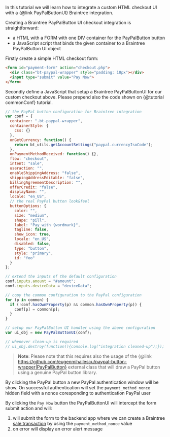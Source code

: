 In this tutorial we will learn how to integrate a custom HTML checkout UI with a {@link PayPalButtonUI} Braintree integration.

Creating a Braintree PayPalButton UI checkout integration is straightforward:
- a HTML with a FORM with one DIV container for the PayPalButton button 
- a JavaScript script that binds the given container to a Braintree PayPalButton UI object

Firstly create a simple HTML checkout form:
```html
<form id="payment-form" action="checkout.php">
  <div class="bt-paypal-wrapper" style="padding: 10px"></div>
  <input type="submit" value="Pay Now">
</form>
```

Secondly define a JavaScript that setup a Braintree PayPalButtonUI for our custom checkout above. Please prepend also the code shown on {@tutorial commonConf} tutorial.

```javascript
// the PayPal button configuration for Braintree integration
var conf = {
  container: ".bt-paypal-wrapper",
  containerStyle: {
    css: {}
  },
  onGetCurrency: function() {
    return bt_utils.getAccountSettings("paypal.currencyIsoCode");
  },
  onPaymentMethodReceived: function() {},
  flow: "checkout",
  intent: "sale",
  useraction: "",
  enableShippingAddress: "false",
  shippingAddressEditable: "false",
  billingAgreementDescription: "",
  offerCredit: "false",
  displayName: "",
  locale: "en_US",
  // the real PayPal button look&feel
  buttonOptions: {
    color: "",
    size: "medium",
    shape: "pill",
    label: "Pay with {wordmark}",
    tagline: false,
    show_icon: true,
    locale: "en_US",
    disabled: false,
    type: "button",
    style: "primary",
    id: "foo"
  }
};

// extend the inputs of the default configuration
conf.inputs.amount = "#amount";
conf.inputs.deviceData = "deviceData";

// copy the common configuration to the PayPal configuration  
for (p in common) {
  if (!conf.hasOwnProperty(p) && common.hasOwnProperty(p)) {
    conf[p] = common[p];
  }
}

// setup our PayPalButton UI handler using the above configuration
var ui_obj = new PayPalButtonUI(conf);

// whenever clean-up is required
// ui_obj.destroy(function(){console.log("integration cleaned-up");});
```

> **Note**: Please note that this requires also the usage of the {@link https://github.com/eugenmihailescu/paypal-button-wrapper|PayPalButton} external class that will draw a PayPal button using a genuine PayPal button library.

By clicking the PayPal button a new PayPal authentication window will be show. On successful authentication will set the `payment_method_nonce` hidden field with a nonce coresponding to authentication PayPal user

By clicking the `Pay Now` button the PayPalButtonUI will intercept the form submit action and will:
1. will submit the form to the backend app where we can create a Braintree [sale transaction](https://developers.braintreepayments.com/reference/request/transaction/sale/php) by using the `payment_method_nonce` value
2. on error will display an error alert message